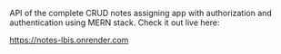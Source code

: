 API of the complete CRUD notes assigning app with authorization and authentication using MERN stack. Check it out live here:

https://notes-lbis.onrender.com
